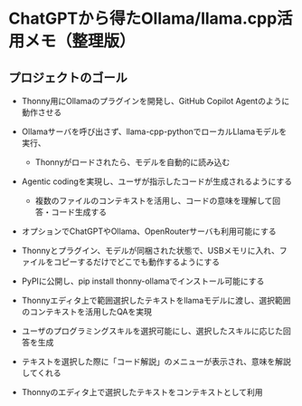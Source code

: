 # ChatGPTから得たOllama/llama.cpp活用メモ（整理版）

## プロジェクトのゴール

- Thonny用にOllamaのプラグインを開発し、GitHub Copilot Agentのように動作させる
- Ollamaサーバを呼び出さず、llama-cpp-pythonでローカルLlamaモデルを実行、
  - Thonnyがロードされたら、モデルを自動的に読み込む
- Agentic codingを実現し、ユーザが指示したコードが生成されるようにする
  - 複数のファイルのコンテキストを活用し、コードの意味を理解して回答・コード生成する
- オプションでChatGPTやOllama、OpenRouterサーバも利用可能にする
- Thonnyとプラグイン、モデルが同梱された状態で、USBメモリに入れ、ファイルをコピーするだけでどこでも動作するようにする
- PyPIに公開し、pip install thonny-ollamaでインストール可能にする

- Thonnyエディタ上で範囲選択したテキストをllamaモデルに渡し、選択範囲のコンテキストを活用したQAを実現
- ユーザのプログラミングスキルを選択可能にし、選択したスキルに応じた回答を生成
- テキストを選択した際に「コード解説」のメニューが表示され、意味を解説してくれる
- Thonnyのエディタ上で選択したテキストをコンテキストとして利用

